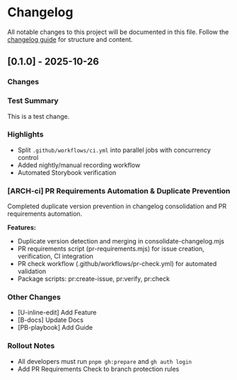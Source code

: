 # Changelog

All notable changes to this project will be documented in this file. Follow the
[changelog guide](guides/CHANGELOG-GUIDE.md) for structure and content.

## [0.1.0] - 2025-10-26

### Changes

### Test Summary

This is a test change.

### Highlights

- Split `.github/workflows/ci.yml` into parallel jobs with concurrency control
- Added nightly/manual recording workflow
- Automated Storybook verification

### [ARCH-ci] PR Requirements Automation & Duplicate Prevention

Completed duplicate version prevention in changelog consolidation and PR requirements automation.

**Features:**

- Duplicate version detection and merging in consolidate-changelog.mjs
- PR requirements script (pr-requirements.mjs) for issue creation, verification, CI integration
- PR check workflow (.github/workflows/pr-check.yml) for automated validation
- Package scripts: pr:create-issue, pr:verify, pr:check

### Other Changes

- [U-inline-edit] Add Feature
- [B-docs] Update Docs
- [PB-playbook] Add Guide

### Rollout Notes

- All developers must run `pnpm gh:prepare` and `gh auth login`
- Add PR Requirements Check to branch protection rules
